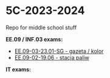 # 5C-2023-2024

Repo for middle school stuff

**EE.09 / INF.03 exams:**
* [EE.09-03-23.01-SG - gazeta / kolor](/EE.09-03-23.01-SG)
* [EE.09-02-19.06 - stacja paliw](/EE.09-02-19.06)

**IT exams:**
